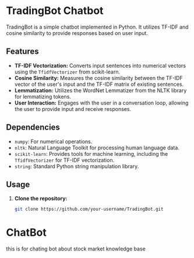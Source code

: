 # TradingBot Chatbot

TradingBot is a simple chatbot implemented in Python. It utilizes TF-IDF and cosine similarity to provide responses based on user input.

## Features

- **TF-IDF Vectorization:** Converts input sentences into numerical vectors using the `TfidfVectorizer` from scikit-learn.
- **Cosine Similarity:** Measures the cosine similarity between the TF-IDF vector of the user's input and the TF-IDF matrix of existing sentences.
- **Lemmatization:** Utilizes the WordNet Lemmatizer from the NLTK library for lemmatizing tokens.
- **User Interaction:** Engages with the user in a conversation loop, allowing the user to provide input and receive responses.

## Dependencies

- `numpy`: For numerical operations.
- `nltk`: Natural Language Toolkit for processing human language data.
- `scikit-learn`: Provides tools for machine learning, including the `TfidfVectorizer` for TF-IDF vectorization.
- `string`: Standard Python string manipulation library.

## Usage

1. **Clone the repository:**
   ```bash
   git clone https://github.com/your-username/TradingBot.git
# ChatBot
this is for chating bot about stock market knowledge base 
